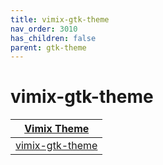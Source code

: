 ```yaml
---
title: vimix-gtk-theme
nav_order: 3010
has_children: false
parent: gtk-theme
---
```



# vimix-gtk-theme

| [Vimix Theme](https://samwhelp.github.io/note-about-theme/read/desktop-theme/themes/vimix-theme.html) |
| --- |
| [vimix-gtk-theme](https://github.com/vinceliuice/vimix-gtk-themes) |
